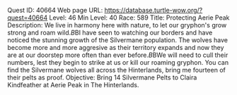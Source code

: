 Quest ID: 40664
Web page URL: https://database.turtle-wow.org/?quest=40664
Level: 46
Min Level: 40
Race: 589
Title: Protecting Aerie Peak
Description: We live in harmony here with nature, to let our gryphon's grow strong and roam wild.$B$BI have seen to watching our borders and have noticed the stunning growth of the Silvermane population. The wolves have become more and more aggresive as their territory expands and now they are at our doorstep more often than ever before.$B$BWe will need to cull their numbers, lest they begin to strike at us or kill our roaming gryphon. You can find the Silvermane wolves all across the Hinterlands, bring me fourteen of their pelts as proof.
Objective: Bring 14 Silvermane Pelts to Claira Kindfeather at Aerie Peak in The Hinterlands.
